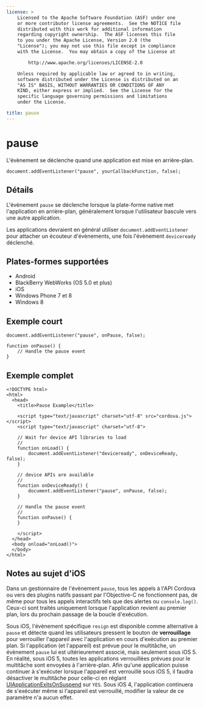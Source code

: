 ```yaml
---
license: >
    Licensed to the Apache Software Foundation (ASF) under one
    or more contributor license agreements.  See the NOTICE file
    distributed with this work for additional information
    regarding copyright ownership.  The ASF licenses this file
    to you under the Apache License, Version 2.0 (the
    "License"); you may not use this file except in compliance
    with the License.  You may obtain a copy of the License at

        http://www.apache.org/licenses/LICENSE-2.0

    Unless required by applicable law or agreed to in writing,
    software distributed under the License is distributed on an
    "AS IS" BASIS, WITHOUT WARRANTIES OR CONDITIONS OF ANY
    KIND, either express or implied.  See the License for the
    specific language governing permissions and limitations
    under the License.

title: pause
---
```


# pause

L'évènement se déclenche quand une application est mise en arrière-plan.

    document.addEventListener("pause", yourCallbackFunction, false);
    

## Détails

L'évènement `pause` se déclenche lorsque la plate-forme native met l'application en arrière-plan, généralement lorsque l'utilisateur bascule vers une autre application.

Les applications devraient en général utiliser `document.addEventListener` pour attacher un écouteur d'évènements, une fois l'évènement `deviceready` déclenché.

## Plates-formes supportées

*   Android
*   BlackBerry WebWorks (OS 5.0 et plus)
*   iOS
*   Windows Phone 7 et 8
*   Windows 8

## Exemple court

    document.addEventListener("pause", onPause, false);
    
    function onPause() {
        // Handle the pause event
    }
    

## Exemple complet

    <!DOCTYPE html>
    <html>
      <head>
        <title>Pause Example</title>
    
        <script type="text/javascript" charset="utf-8" src="cordova.js"></script>
        <script type="text/javascript" charset="utf-8">
    
        // Wait for device API libraries to load
        //
        function onLoad() {
            document.addEventListener("deviceready", onDeviceReady, false);
        }
    
        // device APIs are available
        //
        function onDeviceReady() {
            document.addEventListener("pause", onPause, false);
        }
    
        // Handle the pause event
        //
        function onPause() {
        }
    
        </script>
      </head>
      <body onload="onLoad()">
      </body>
    </html>
    

## Notes au sujet d'iOS

Dans un gestionnaire de l'évènement `pause`, tous les appels à l'API Cordova ou vers des plugins natifs passant par l'Objective-C ne fonctionnent pas, de même pour tous les appels interactifs tels que des alertes ou `console.log()`. Ceux-ci sont traités uniquement lorsque l'application revient au premier plan, lors du prochain passage de la boucle d'exécution.

Sous iOS, l'évènement spécifique `resign` est disponible comme alternative à `pause` et détecte quand les utilisateurs pressent le bouton de **verrouillage** pour verrouiller l'appareil avec l'application en cours d'exécution au premier plan. Si l'application (et l'appareil) est prévue pour le multitâche, un évènement `pause` lui est ultérieurement associé, mais seulement sous iOS 5. En réalité, sous iOS 5, toutes les applications verrouillées prévues pour le multitâche sont envoyées à l'arrière-plan. Afin qu'une application puisse continuer à s'exécuter lorsque l'appareil est verrouillé sous iOS 5, il faudra désactiver le multitâche pour celle-ci en réglant [UIApplicationExitsOnSuspend][1] sur `YES`. Sous iOS 4, l'application continuera de s'exécuter même si l'appareil est verrouillé, modifier la valeur de ce paramètre n'a aucun effet.

 [1]: http://developer.apple.com/library/ios/#documentation/general/Reference/InfoPlistKeyReference/Articles/iPhoneOSKeys.html